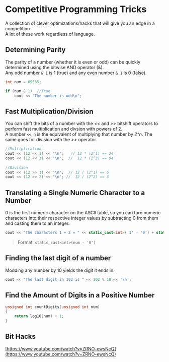 # Competitive Programming Tricks
A collection of clever optimizations/hacks that will give you an edge in a competition. <br />
A lot of these work regardless of language.

## Determining Parity
The parity of a number (whether it is even or odd) can be quickly determined using the bitwise AND operator (&). <br />
Any odd number `& 1` is 1 (true) and any even number `& 1` is 0 (false). 

```C++
int num = 65535;

if (num & 1)  //True
    cout << "The number is odd\n";
```

## Fast Multiplication/Division
You can shift the bits of a number with the _<<_ and _>>_ bitshift operators to perform fast multiplication and divsion with powers of 2. <br />
A number `<< n` is the equivalent of multiplying that number by _2^n_. The same goes for division with the _>>_ operator.

```C++
//Multiplication
cout << (12 << 1) << '\n';   // 12 * (2^1) == 24
cout << (12 << 3) << '\n';  //  12 * (2^3) == 94  
    
//Division
cout << (12 >> 1) << '\n';  // 12 / (2^1) == 6
cout << (12 >> 2) << '\n'; //  12 / (2^2) == 3
```

## Translating a Single Numeric Character to a Number
0 is the first numeric character on the ASCII table, so you can turn numeric characters into their respective integer values by subtracting 0 from them and casting them
to an integer.

```C++
cout << "The characters 1 + 2 = " << static_cast<int>('1' - '0') + static_cast<int>('2' - '0') << '\n';
```
> Format: `static_cast<int>(num - '0')`

## Finding the last digit of a number 
Modding any number by 10 yields the digit it ends in.

```C++
cout << "The last digit in 102 is " << 102 % 10 << '\n';
```

## Find the Amount of Digits in a Positive Number
```C++
unsigned int countDigits(unsigned int num)
{
    return log10(num) + 1;
}
```

## Bit Hacks
[https://www.youtube.com/watch?v=ZRNO-ewsNcQ](https://www.youtube.com/watch?v=ZRNO-ewsNcQ)

